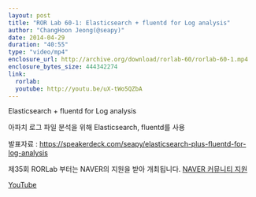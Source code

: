 ```yaml
---
layout: post
title: "ROR Lab 60-1: Elasticsearch + fluentd for Log analysis"
author: "ChangHoon Jeong(@seapy)"
date: 2014-04-29
duration: "40:55"
type: "video/mp4"
enclosure_url: http://archive.org/download/rorlab-60/rorlab-60-1.mp4
enclosure_bytes_size: 444342274
link:
  rorlab: 
  youtube: http://youtu.be/uX-tWo5QZbA
---
```


<p>Elasticsearch + fluentd for Log analysis</p>

<p>아파치 로그 파일 분석을 위해 Elasticsearch, fluentd를 사용</p>

<p>발표자료 : <a href="https://speakerdeck.com/seapy/elasticsearch-plus-fluentd-for-log-analysis">https://speakerdeck.com/seapy/elasticsearch-plus-fluentd-for-log-analysis</a></p>

<p>제35회 RORLab 부터는 NAVER의 지원을 받아 개최됩니다. <a href="http://developer.naver.com/wiki/pages/Community">NAVER 커뮤니티 지원</a></p>

<div class="btn-group">
  <a class="btn btn-default btn-xs" href="{{ page.link.youtube }}">YouTube</a>
</div>
